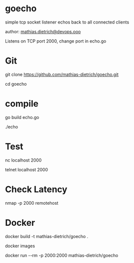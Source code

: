 # goecho
simple tcp socket listener echos back to all connected clients

author: mathias.dietrich@devops.ooo

Listens on TCP port 2000, change port in echo.go


Git
===
git clone https://github.com/mathias-dietrich/goecho.git

cd goecho


compile
=======

go build echo.go

./echo


Test
====

nc localhost 2000

telnet localhost 2000


Check Latency
=============

nmap -p 2000 remotehost


Docker
======
docker build -t mathias-dietrich/goecho .

docker images

docker run --rm -p 2000:2000 mathias-dietrich/goecho

